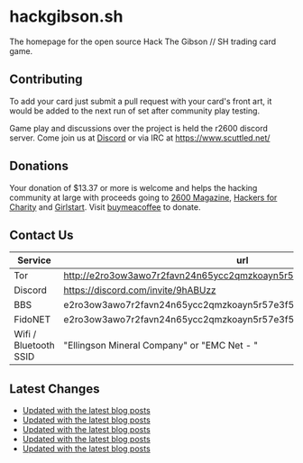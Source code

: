 # hackgibson.sh
The homepage for the open source Hack The Gibson // SH trading card game.


## Contributing

To add your card just submit a pull request with your card's front art, it would be added to the next run of set after community play testing.

Game play and discussions over the project is held the r2600 discord server. Come join us at [Discord](https://discord.com/invite/9hABUzz) or via IRC at https://www.scuttled.net/


## Donations

Your donation of $13.37 or more is welcome and helps the hacking community at large with proceeds going to [2600 Magazine](https://2600.com/), [Hackers for Charity](https://hackersforcharity.org) and [Girlstart](https://girlstart.org).  Visit [buymeacoffee](https://www.buymeacoffee.com/hackgibson.sh) to donate.


## Contact Us

Service | url
-|-
Tor | http://e2ro3ow3awo7r2favn24n65ycc2qmzkoayn5r57e3f56nvjwdcgg32ad.onion
Discord | https://discord.com/invite/9hABUzz
BBS | e2ro3ow3awo7r2favn24n65ycc2qmzkoayn5r57e3f56nvjwdcgg32ad.onion:23
FidoNET | e2ro3ow3awo7r2favn24n65ycc2qmzkoayn5r57e3f56nvjwdcgg32ad.onion:24554
Wifi / Bluetooth SSID | "Ellingson Mineral Company" or "EMC Net - <fidonet address>"

## Latest Changes
<!-- BLOG-POST-LIST:START -->
- [Updated with the latest blog posts](https://github.com/DFW2600/hackgibson.sh/commit/6bdf032fd0fcc2f9c4af4b2c3a5e584c26d30fa3)
- [Updated with the latest blog posts](https://github.com/DFW2600/hackgibson.sh/commit/cda851ba6a31bf83d3b1db220572c517e973dab6)
- [Updated with the latest blog posts](https://github.com/DFW2600/hackgibson.sh/commit/df3f855aed6d012aa33a4c8e3aa9085de78be0e7)
- [Updated with the latest blog posts](https://github.com/DFW2600/hackgibson.sh/commit/75d56f0f8618addb47a0332f39e25e46132071ee)
- [Updated with the latest blog posts](https://github.com/DFW2600/hackgibson.sh/commit/4cb6ea27803758d59a5dee6e4deddc35ea94a52a)
<!-- BLOG-POST-LIST:END -->
